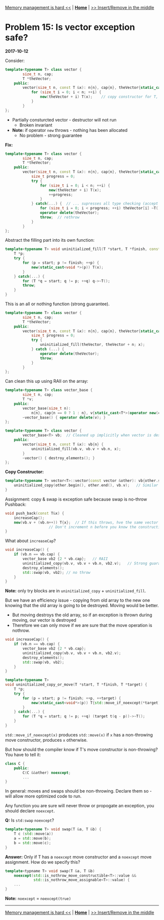 [Memory management is hard <<](./problem_14.md) | [**Home**](../README.md) | [>> Insert/Remove in the middle](./problem_16.md)

# Problem 15: Is vector exception safe?
**2017-10-12**

Consider:

```C++
template<typename T> class vector {
        size_t n, cap;
        T *theVector;
    public:
        vector(size_t n, const T &x): n{n}, cap{n}, theVector{static_cast<T*>(operator new(n * sizeof(T)))} {
            for (size_t i = 0; i < n; ++i) {
                new(theVector + i) T(x);    // copy constructor for T, could throw - then what?
            }
        }
};
```

- Partially consturcted vector - destructor will not run
    - Broken invariant
- **Note:** if operator `new` throws - nothing has been allocated
    - No problem - strong guarantee

**Fix:**
```C++
template<typename T> class vector {
        size_t n, cap;
        T *theVector;
    public:
        vector(size_t n, const T &x): n{n}, cap{n}, theVector{static_cast<T*>(operator new(n * sizeof(T)))} {
            size_t progress = 0;
            try {
                for (size_t i = 0; i < n; ++i) {
                    new(theVector + i) T(x);
                    ++progress;
                }
            } catch(...) {  // ... supresses all type checking (accept whatever)
                for (size_t i = 0; i < progress; ++i) theVector[i] ~T();
                operator delete(theVector);
                throw;  // rethrow
            }
        }
};
``` 

Abstract the filling part into its own function:
```C++
template<typename T> void uninitialized_fill(T *start, T *finish, const T &x) {
    T *p;
    try {
        for (p = start; p != finish; ++p) {
            new(static_cast<void *>(p)) T(x);
        }
    } catch(...) {
        for (T *q = start; q != p; ++q) q->~T();
        throw;
    }
}
```

This is an all or nothing function (strong guarantee).

```C++
template<typename T> class vector {
        size_t n, cap;
        T *theVector;
    public:
        vector(size_t n, const T &x): n{n}, cap{n}, theVector{static_cast<T*>(operator new(n * sizeof(T)))} {
            size_t progress = 0;
            try {
                uninitialized_fill(theVector, theVector + n; x);
            } catch (...) {
                operator delete(theVector);
                throw;
            }
        }
};
```

Can clean this up using RAII on the array:

```C++
template<typename T> class vector_base {
        size_t n, cap;
        T *v;
    public:
        vector_base(size_t n): 
            n{n}, cap{n == 0 ? 1 : n}, v{static_cast<T*>(operator new(cap * sizeof(T)))} {}
        ~vector_base() { operator delete(v); }
};

template<typename T> class vector {
        vector_base<T> vb;  // Cleaned up implicitly when vector is destroyed
    public:
        vector(size_t n, const T &x): vb{n} {
            uninitialized_fill(vb.v, vb.v + vb.n, x);
        }
        ~vector() { destroy_elements(); }
};
```  

**Copy Constructor:**
```C++
template<typename T> vector<T>::vector(const vector &other): vb{other.size()} {
    uninitialized_copy(other.begin(), other.end(), vb.v);   // Similar to uninitialized_fill
}
```

Assignment: copy & swap is exception safe because swap is no-throw
Pushback:
```C++
void push_back(const T&x) {
    increaseCap();
    new(vb.v + (vb.n++)) T{x};  // If this throws, hve the same vector
                    // Don't increment n before you know the construction succeded
}
``` 

What about `increaseCap`? 

```C++
void increaseCap() {
    if (vb.n == vb.cap) {
        vector_base vb2 {2 * vb.cap};   // RAII
        uninitialized_copy(vb.v, vb.v + vb.n, vb2.v);   // Strong guarantee
        destroy_elements();
        std::swap(vb, vb2); // no throw
    }
}
```

**Note:** only try blocks are in `uninitialized_copy` + `uninitialized_fill`.

But we have an efficiency issue - copying from old array to the new one knowing that the old array is going to be destroyed. Moving would be better.
- But moving destroys the old array, so if an exception is thrown during moving, our vector is destroyed
- Therefore we can only move if we are sure that the move operation is nothrow.

```C++
void increaseCap() {
    if (vb.n == vb.cap) {
        vector_base vb2 {2 * vb.cap};
        uninitialized_copy(vb.v, vb.v + vb.n, vb2.v);   
        destroy_elements();
        std::swap(vb, vb2); 
    }
}

template<typename T>
void uninitialized_copy_or_move(T *start, T *finish, T *target) {
    T *p;
    try {
        for (p = start; p != finish; ++p, ++target) {
            new(static_cast<void*>(p)) T{std::move_if_noexcept(*target)};
        }
    } catch(...) {
        for (T *q = start; q != p; ++q) (target t(q - p))->~T();
    }
}
```

`std::move_if_noexcept(x)` produces `std::move(x)` if `x` has a non-throwing move constructor, produces `x` otherwise.

But how should the compiler know if T's move constructor is non-throwing? You have to tell it:

```C++
class C {
    public:
        C(C &&other) noexcept;
        ...
}
```

In general: moves and swaps should be non-throwing. Declare them so - will allow more optimized code to run.

Any function you are sure will never throw or propogate an exception, you should declare `noexcept`.

**Q:** Is `std:swap` `noexcept`?

```C++
template<typename T> void swap(T &a, T &b) {
    T c (std::move(a))
    a = std::move(b);
    b = std::move(c);
}
```

**Answer:** Only if T has a `noexcept` move constructor and a `noexcept` move assignment. How do we specify this?

```C++
template<typname T> void swap(T &a, T &b) 
    noexcept(std::is_nothrow_move_constructible<T>::value &&
             std::is_nothrow_move_assignable<T>::value) {
    ...
}
``` 

**Note:** `noexcept` = `noexcept(true)`

---
[Memory management is hard <<](./problem_14.md) | [**Home**](../README.md) | [>> Insert/Remove in the middle](./problem_16.md)
